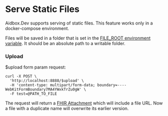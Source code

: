 # Serve Static Files

Aidbox.Dev supports serving of static files. This feature works only in a docker-compose environment.

Files will be saved in a folder that is set in the [FILE\_ROOT environment variable](https://github.com/Aidbox/devbox/search?l=YAML&q=FILE_ROOT). It should be an absolute path to a writable folder.

### Upload

$upload form param request:

```text
curl -X POST \
  'http://localhost:8888/$upload' \
  -H 'content-type: multipart/form-data; boundary=----WebKitFormBoundary7MA4YWxkTrZu0gW' \
  -F test=@PATH_TO_FILE
```

The request will return a [FHIR Attachment](https://www.hl7.org/fhir/datatypes.html#attachment) which will include a file URL. Now a file with a duplicate name will overwrite its earlier version. 





